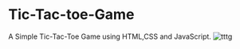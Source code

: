 # Tic-Tac-toe-Game
A Simple Tic-Tac-Toe Game using HTML,CSS and JavaScript.
![tttg](https://github.com/shubhamtadke/Tic-Tac-toe-Game/assets/133908656/9edc9202-94f6-43c3-96f5-f3559cf427df)
